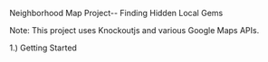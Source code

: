 Neighborhood Map Project-- Finding Hidden Local Gems

Note: This project uses Knockoutjs and various Google Maps APIs.

1.) Getting Started
